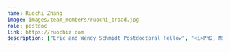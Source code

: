 ```yaml
---
name: Ruochi Zhang
image: images/team_members/ruochi_broad.jpg
role: postdoc
link: https://ruochiz.com
description: ["Eric and Wendy Schmidt Postdoctoral Fellow", "<i>PhD, MS — Carnegie Mellon University</i>", "<i>BE — Tsinghua University</i>", "<hr style='padding: 1px;margin: 2px;'/>", "Interests: graph representation learning, single cell genomics, gene regulation"]
---
```

